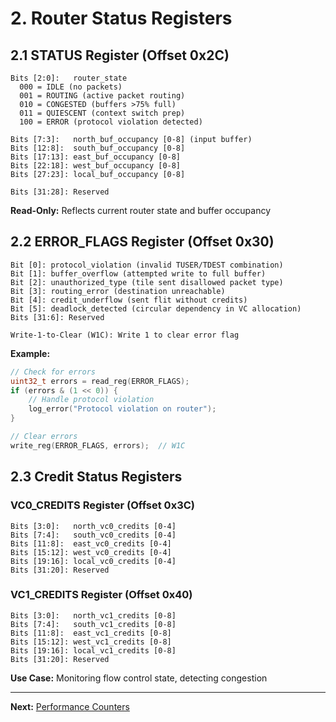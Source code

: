 # 2. Router Status Registers

## 2.1 STATUS Register (Offset 0x2C)

```
Bits [2:0]:   router_state
  000 = IDLE (no packets)
  001 = ROUTING (active packet routing)
  010 = CONGESTED (buffers >75% full)
  011 = QUIESCENT (context switch prep)
  100 = ERROR (protocol violation detected)

Bits [7:3]:   north_buf_occupancy [0-8] (input buffer)
Bits [12:8]:  south_buf_occupancy [0-8]
Bits [17:13]: east_buf_occupancy [0-8]
Bits [22:18]: west_buf_occupancy [0-8]
Bits [27:23]: local_buf_occupancy [0-8]

Bits [31:28]: Reserved
```

**Read-Only:** Reflects current router state and buffer occupancy

## 2.2 ERROR_FLAGS Register (Offset 0x30)

```
Bit [0]: protocol_violation (invalid TUSER/TDEST combination)
Bit [1]: buffer_overflow (attempted write to full buffer)
Bit [2]: unauthorized_type (tile sent disallowed packet type)
Bit [3]: routing_error (destination unreachable)
Bit [4]: credit_underflow (sent flit without credits)
Bit [5]: deadlock_detected (circular dependency in VC allocation)
Bits [31:6]: Reserved

Write-1-to-Clear (W1C): Write 1 to clear error flag
```

**Example:**

```c
// Check for errors
uint32_t errors = read_reg(ERROR_FLAGS);
if (errors & (1 << 0)) {
    // Handle protocol violation
    log_error("Protocol violation on router");
}

// Clear errors
write_reg(ERROR_FLAGS, errors);  // W1C
```

## 2.3 Credit Status Registers

### VC0_CREDITS Register (Offset 0x3C)

```
Bits [3:0]:   north_vc0_credits [0-4]
Bits [7:4]:   south_vc0_credits [0-4]
Bits [11:8]:  east_vc0_credits [0-4]
Bits [15:12]: west_vc0_credits [0-4]
Bits [19:16]: local_vc0_credits [0-4]
Bits [31:20]: Reserved
```

### VC1_CREDITS Register (Offset 0x40)

```
Bits [3:0]:   north_vc1_credits [0-8]
Bits [7:4]:   south_vc1_credits [0-8]
Bits [11:8]:  east_vc1_credits [0-8]
Bits [15:12]: west_vc1_credits [0-8]
Bits [19:16]: local_vc1_credits [0-8]
Bits [31:20]: Reserved
```

**Use Case:** Monitoring flow control state, detecting congestion

---

**Next:** [Performance Counters](03_performance_counters.md)
